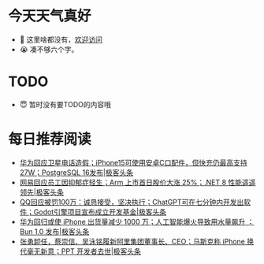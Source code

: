 # 今天天气真好
- 👋 这里啥都没有，[欢迎访问](https://zhangfeng-ola.github.io/)
- 😭 凑不够六个字。
<!---
- 👀 I’m interested in ...
- 🌱 I’m currently learning ...
- 💞️ I’m looking to collaborate on ...
- 📫 How to reach me ...
- 😇 I'm doing something ...

--->

# TODO 
- 😇 暂时没有要TODO的内容哦

<!---
zhangfeng-ola/zhangfeng-ola is a ✨ special ✨ repository because its `README.md` (this file) appears on your GitHub profile.
You can click the Preview link to take a look at your changes.
--->

# 每日推荐阅读
<!-- BLOG-POST-LIST:START -->
- [华为回应卫星电话造假；iPhone15可使用安卓C口配件，但快充仍最高支持27W；PostgreSQL 16发布|极客头条](https://blog.csdn.net/weixin_39786569/article/details/132977209)
- [网易回应员工因抑郁症轻生；Arm 上市首日股价大涨 25%；.NET 8 性能遥遥领先|极客头条](https://blog.csdn.net/weixin_39786569/article/details/132895150)
- [QQ回应被罚100万：诚恳接受，坚决执行；ChatGPT可在七分钟内开发出软件；Godot引擎项目宣布成立开发基金|极客头条](https://blog.csdn.net/weixin_39786569/article/details/132869361)
- [华为回归或使 iPhone 出货量减少 1000 万；人工智能爆火导致用水量飙升 ；Bun 1.0 发布|极客头条](https://blog.csdn.net/weixin_39786569/article/details/132824055)
- [张勇卸任，蔡崇信、吴泳铭履新阿里集团董事长、CEO；马斯克称 iPhone 换代毫无新意；PPT 开发者去世|极客头条](https://blog.csdn.net/weixin_39786569/article/details/132800275)
<!-- BLOG-POST-LIST:END -->
